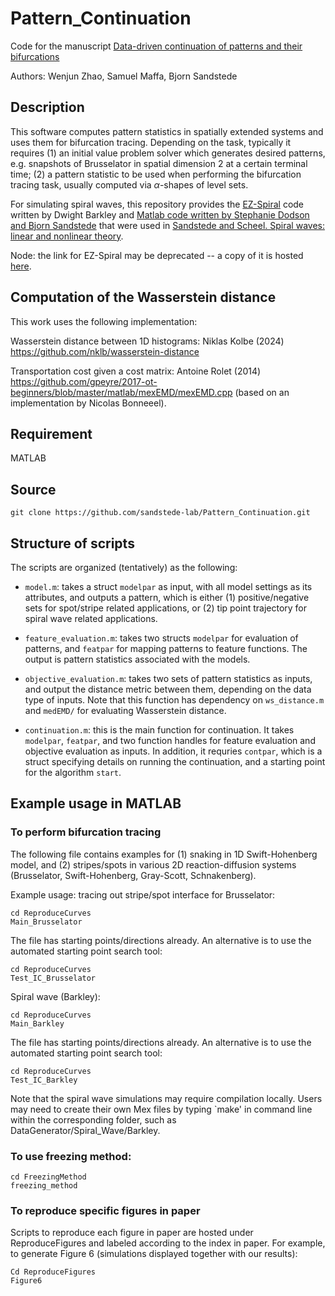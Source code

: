 # Pattern_Continuation

Code for the manuscript [Data-driven continuation of patterns and their bifurcations](http://www.bjornsandstede.com/papers/Data_Driven_Continuation.pdf)

Authors: Wenjun Zhao, Samuel Maffa, Bjorn Sandstede

## Description

This software computes pattern statistics in spatially extended systems and uses them for bifurcation tracing. Depending on the task, typically it requires (1) an initial value problem solver which generates desired patterns, e.g. snapshots of Brusselator in spatial dimension 2 at a certain terminal time; (2) a pattern statistic to be used when performing the bifurcation tracing task, usually computed via $\alpha$-shapes of level sets.

For simulating spiral waves, this repository provides the [EZ-Spiral](http://homepages.warwick.ac.uk/~masax/Software/ez_software.html) code written by Dwight Barkley and [Matlab code written by Stephanie Dodson and Bjorn Sandstede](https://github.com/sandstede-lab/Spiral-Waves-Boundary-Sinks-and-Spectra) that were used in [Sandstede and Scheel. Spiral waves: linear and nonlinear theory](http://bjornsandstede.com/publications.html).

Node: the link for EZ-Spiral may be deprecated -- a copy of it is hosted [here](https://github.com/sandstede-lab/Pattern_Continuation/blob/main/Models/ezspiral-3.2.zip).

## Computation of the Wasserstein distance

This work uses the following implementation:

Wasserstein distance between 1D histograms: Niklas Kolbe (2024) https://github.com/nklb/wasserstein-distance

Transportation cost given a cost matrix: Antoine Rolet (2014) https://github.com/gpeyre/2017-ot-beginners/blob/master/matlab/mexEMD/mexEMD.cpp (based on an implementation by Nicolas Bonneeel).


## Requirement

MATLAB

## Source

```
git clone https://github.com/sandstede-lab/Pattern_Continuation.git
```

## Structure of scripts

The scripts are organized (tentatively) as the following:

* ```model.m```: takes a struct ```modelpar``` as input, with all model settings as its attributes, and outputs a pattern, which is either (1) positive/negative sets for spot/stripe related applications, or (2) tip point trajectory for spiral wave related applications.

* ```feature_evaluation.m```: takes two structs ```modelpar``` for evaluation of patterns, and ```featpar``` for mapping patterns to feature functions. The output is pattern statistics associated with the models.

* ```objective_evaluation.m```: takes two sets of pattern statistics as inputs, and output the distance metric between them, depending on the data type of inputs. Note that this function has dependency on ```ws_distance.m``` and ```medEMD/``` for evaluating Wasserstein distance.

* ```continuation.m```: this is the main function for continuation. It takes ```modelpar```, ```featpar```, and two function handles for feature evaluation and objective evaluation as inputs. In addition, it requries ```contpar```, which is a struct specifying details on running the continuation, and a starting point for the algorithm ```start```.

## Example usage in MATLAB

### To perform bifurcation tracing

The following file contains examples for (1) snaking in 1D Swift-Hohenberg model, and (2) stripes/spots in various 2D reaction-diffusion systems (Brusselator, Swift-Hohenberg, Gray-Scott, Schnakenberg).

Example usage: tracing out stripe/spot interface for Brusselator:

```
cd ReproduceCurves
Main_Brusselator
```
The file has starting points/directions already. An alternative is to use the automated starting point search tool:
```
cd ReproduceCurves
Test_IC_Brusselator
```

Spiral wave (Barkley):
```
cd ReproduceCurves
Main_Barkley
```
The file has starting points/directions already. An alternative is to use the automated starting point search tool:
```
cd ReproduceCurves
Test_IC_Barkley
```


Note that the spiral wave simulations may require compilation locally. Users may need to create their own Mex files by typing `make' in command line within the corresponding folder, such as DataGenerator/Spiral_Wave/Barkley.

### To use freezing method:

```
cd FreezingMethod
freezing_method
```

### To reproduce specific figures in paper
Scripts to reproduce each figure in paper are hosted under ReproduceFigures and labeled according to the index in paper. For example, to generate Figure 6 (simulations displayed together with our results):

```
Cd ReproduceFigures
Figure6
```






